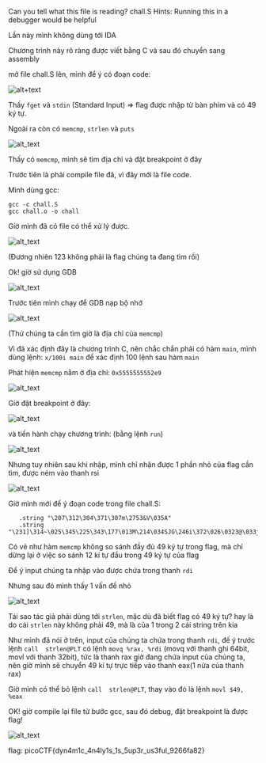 Can you tell what this file is reading? chall.S
Hints:
Running this in a debugger would be helpful

Lần này mình không dùng tới IDA

Chương trình này rõ ràng được viết bằng C và sau đó chuyển sang assembly

mở file chall.S lên, mình để ý có đoạn code:

![alt+text](https://i.imgur.com/NjLp3QW.png)

Thấy ```fget``` và ```stdin``` (Standard Input) => flag được nhập từ bàn phím và có 49 ký tự.

Ngoài ra còn có ```memcmp```, ```strlen``` và ```puts```

![alt_text](https://i.imgur.com/AK6LPIC.png)

Thấy có ```memcmp```, mình sẽ tìm địa chỉ và đặt breakpoint ở đây

Trước tiên là phải compile file đã, vì đây mới là file code.

Mình dùng gcc:

```gcc -c chall.S``` <br/>
```gcc chall.o -o chall```

Giờ mình đã có file có thể xử lý được.

![alt_text](https://i.imgur.com/5XFAflF.png)

(Đương nhiên 123 không phải là flag chúng ta đang tìm rồi)

Ok! giờ sử dụng GDB

![alt_text](https://i.imgur.com/HI0eFNl.png)

Trước tiên mình chạy để GDB nạp bộ nhớ

![alt_text](https://i.imgur.com/fnvC6St.png)

(Thứ chúng ta cần tìm giờ là địa chỉ của ```memcmp```)

Vì đã xác định đây là chương trình C, nên chắc chắn phải có hàm ```main```, mình dùng lệnh: ```x/100i main``` để xác định 100 lệnh sau hàm ```main```

Phát hiện ```memcmp``` nằm ở địa chỉ: ```0x5555555552e9```

![alt_text](https://i.imgur.com/Xvy20C5.png)

Giờ đặt breakpoint ở đây:

![alt_text](https://i.imgur.com/mkfzSCi.png)

và tiến hành chạy chương trình: (bằng lệnh ```run```)

![alt_text](https://i.imgur.com/73k1HFM.png)

Nhưng tuy nhiên sau khi nhập, mình chỉ nhận được 1 phần nhỏ của flag cần tìm, được ném vào thanh rsi

![alt_text](https://i.imgur.com/TSvUk8P.png)

Giờ mình mới để ý đoạn code trong file chall.S:

```
   .string "\207\312\304\371\307m\2753&V\035A"
   .string "\231]\314~\025\345\225\343\177\013M\214\034SJG\246i\372\026\0323@\033jW\204\370\311}\221\350T\236pr"
```
 Có vẻ như hàm ```memcmp``` không so sánh đầy đủ 49 ký tự trong flag, mà chỉ dừng lại ở việc so sánh 12 kí tự đầu trong 49 ký tự của flag
 
 Để ý input chúng ta nhập vào được chứa trong thanh ```rdi```
 
 Nhưng sau đó mình thấy 1 vấn đề nhỏ
 
 ![alt_text](https://i.imgur.com/4Rpxp1k.png)
 
 Tái sao tác giả phải dùng tới ```strlen```, mặc dù đã biết flag có 49 ký tự? hay là do cái ```strlen``` này không phải 49, mà là của 1 trong 2 cái string trên kia
 
Như mình đã nói ở trên, input của chúng ta chứa trong thanh ```rdi```, đế ý trước lệnh ```call  strlen@PLT``` có lệnh ```movq %rax, %rdi``` (movq với thanh ghi 64bit, movl với thanh 32bit), tức là thanh rax giờ đang chứa input của chúng ta, nên giờ mình sẽ chuyển 49 kí tự trực tiếp vào thanh eax(1 nửa của thanh rax)

Giờ mình có thể bỏ lệnh ```call  strlen@PLT```, thay vào đó là lệnh ```movl $49, %eax```

OK! giờ compile lại file từ bước gcc, sau đó debug, đặt breakpoint là được flag!

![alt_text](https://i.imgur.com/IFrPzBH.png)

flag: picoCTF{dyn4m1c_4n4ly1s_1s_5up3r_us3ful_9266fa82}
